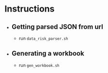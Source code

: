 # Instructions

- ## Getting parsed JSON from url
	- run `data_risk_parser.sh`

- ## Generating a workbook
	- run `gen_workbook.sh`